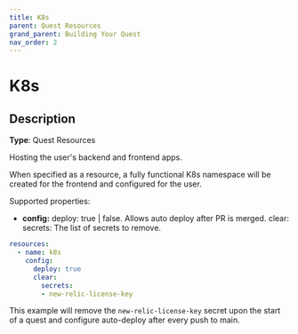 ```yaml
---
title: K8s
parent: Quest Resources
grand_parent: Building Your Quest
nav_order: 2
---
```


# K8s

## Description

**Type**: Quest Resources

Hosting the user's backend and frontend apps.

When specified as a resource, a fully functional K8s namespace will be created for the frontend and configured for the user. 

Supported properties:

- **config:** 
    deploy: true | false. Allows auto deploy after PR is merged.
    clear:
      secrets: The list of secrets to remove.
```yaml
resources:
  - name: k8s
    config:
      deploy: true
      clear:
        secrets:
        - new-relic-license-key
```

This example will remove the `new-relic-license-key` secret upon the start of a quest and configure auto-deploy after every push to main.
